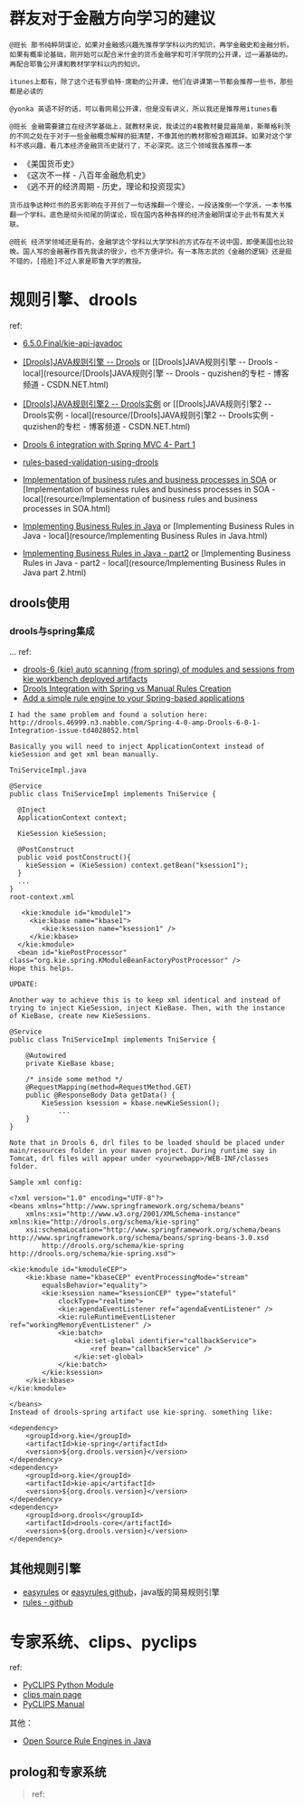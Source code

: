 
# 群友对于金融方向学习的建议

```
@班长 那书纯粹阴谋论，如果对金融感兴趣先推荐学学科以内的知识，再学金融史和金融分析。如果有概率论基础，刚开始可以配合米什金的货币金融学和可汗学院的公开课，过一遍基础的。再配合耶鲁公开课和教材学学科以内的知识。
```

```
itunes上都有，除了这个还有罗伯特·席勒的公开课，他们在讲课第一节都会推荐一些书，那些都是必读的

@yonka 英语不好的话，可以看网易公开课，但是没有讲义，所以我还是推荐用itunes看
```

```
@班长 金融需要建立在经济学基础上，就教材来说，我读过的4套教材曼昆最简单，斯蒂格利茨的不同之处在于对于一些金融概念解释的挺清楚，不像其他的教材那般含糊其辞。如果对这个学科不感兴趣，看几本经济金融货币史就行了，不必深究。这三个领域我各推荐一本
```
* 《美国货币史》
* 《这次不一样 - 八百年金融危机史》
* 《逃不开的经济周期 - 历史，理论和投资现实》

```
货币战争这种烂书的恶劣影响在于开创了一句话推翻一个理论，一段话推倒一个学派，一本书推翻一个学科。底色是彻头彻尾的阴谋论，现在国内各种各样的经济金融阴谋论于此书有莫大关联。
```

```
@班长 经济学领域还是有的，金融学这个学科以大学学科的方式存在不说中国，即便美国也比较晚。国人写的金融著作首先我读的很少，也不方便评价。有一本陈志武的《金融的逻辑》还是挺不错的，[捂脸]不过人家是耶鲁大学的教授。
```


# 规则引擎、drools

ref:
* [6.5.0.Final/kie-api-javadoc](https://docs.jboss.org/drools/release/6.5.0.Final/kie-api-javadoc/index.html)
* [[Drools]JAVA规则引擎 -- Drools](http://blog.csdn.net/quzishen/article/details/6163012) or [[Drools]JAVA规则引擎 -- Drools - local](resource/[Drools]JAVA规则引擎 -- Drools - quzishen的专栏 - 博客频道 - CSDN.NET.html)
* [[Drools]JAVA规则引擎2 -- Drools实例](http://blog.csdn.net/quzishen/article/details/6164768) or [[Drools]JAVA规则引擎2 -- Drools实例 - local](resource/[Drools]JAVA规则引擎2 -- Drools实例 - quzishen的专栏 - 博客频道 - CSDN.NET.html)
* [Drools 6 integration with Spring MVC 4- Part 1](http://mytechnorage.blogspot.jp/2014/10/drools-6-integration-with-spring-mvc-4.html)
* [rules-based-validation-using-drools](http://blog.athico.com/2011/01/rules-based-validation-using-drools.html)

* [Implementation of business rules and business processes in SOA](https://www.infoq.com/articles/business-rules-processes) or [Implementation of business rules and business processes in SOA - local](resource/Implementation of business rules and business processes in SOA.html)
* [Implementing Business Rules in Java](http://www2.sys-con.com/itsg/virtualcd/java/archives/0505/mcclintock_berlioz/index.html) or [Implementing Business Rules in Java - local](resource/Implementing Business Rules in Java.html)
* [Implementing Business Rules in Java - part2](http://www2.sys-con.com/itsg/virtualcd/java/archives/0507/mcclintockroberts/index.html) or [Implementing Business Rules in Java - part2 - local](resource/Implementing Business Rules in Java part 2.html)

## drools使用

### drools与spring集成
...
ref:
* [drools-6 (kie) auto scanning (from spring) of modules and sessions from kie workbench deployed artifacts](http://stackoverflow.com/questions/21303349/drools-6-kie-auto-scanning-from-spring-of-modules-and-sessions-from-kie-work)
* [Drools Integration with Spring vs Manual Rules Creation](https://dzone.com/articles/drools-integration-spring-vs)
* [Add a simple rule engine to your Spring-based applications](http://www.javaworld.com/article/2071870/enterprise-java/add-a-simple-rule-engine-to-your-spring-based-applications.html)

```
I had the same problem and found a solution here: http://drools.46999.n3.nabble.com/Spring-4-0-amp-Drools-6-0-1-Integration-issue-td4028052.html

Basically you will need to inject ApplicationContext instead of kieSession and get xml bean manually.

TniServiceImpl.java

@Service
public class TniServiceImpl implements TniService {

  @Inject 
  ApplicationContext context; 

  KieSession kieSession;

  @PostConstruct 
  public void postConstruct(){ 
    kieSession = (KieSession) context.getBean("ksession1"); 
  }
  ...
}
root-context.xml

   <kie:kmodule id="kmodule1">
     <kie:kbase name="kbase1">
        <kie:ksession name="ksession1" />
     </kie:kbase>
  </kie:kmodule>
  <bean id="kiePostProcessor" class="org.kie.spring.KModuleBeanFactoryPostProcessor" />
Hope this helps.

UPDATE:

Another way to achieve this is to keep xml identical and instead of trying to inject KieSession, inject KieBase. Then, with the instance of KieBase, create new KieSessions.

@Service
public class TniServiceImpl implements TniService {

    @Autowired
    private KieBase kbase;

    /* inside some method */
    @RequestMapping(method=RequestMethod.GET)
    public @ResponseBody Data getData() {
        KieSession ksession = kbase.newKieSession();
            ...
    }
}
```

```
Note that in Drools 6, drl files to be loaded should be placed under main/resources folder in your maven project. During runtime say in Tomcat, drl files will appear under <yourwebapp>/WEB-INF/classes folder.

Sample xml config:

<?xml version="1.0" encoding="UTF-8"?>
<beans xmlns="http://www.springframework.org/schema/beans"
    xmlns:xsi="http://www.w3.org/2001/XMLSchema-instance" xmlns:kie="http://drools.org/schema/kie-spring"
    xsi:schemaLocation="http://www.springframework.org/schema/beans http://www.springframework.org/schema/beans/spring-beans-3.0.xsd
        http://drools.org/schema/kie-spring http://drools.org/schema/kie-spring.xsd">

<kie:kmodule id="kmoduleCEP">
    <kie:kbase name="kbaseCEP" eventProcessingMode="stream"
        equalsBehavior="equality">
        <kie:ksession name="ksessionCEP" type="stateful"
            clockType="realtime">
            <kie:agendaEventListener ref="agendaEventListener" />
            <kie:ruleRuntimeEventListener ref="workingMemoryEventListener" />
            <kie:batch>
                <kie:set-global identifier="callbackService">
                    <ref bean="callbackService" />
                </kie:set-global>
            </kie:batch>
        </kie:ksession>
    </kie:kbase>
</kie:kmodule>

</beans>
Instead of drools-spring artifact use kie-spring. something like:

<dependency>
    <groupId>org.kie</groupId>
    <artifactId>kie-spring</artifactId>
    <version>${org.drools.version}</version>
</dependency>
<dependency>
    <groupId>org.kie</groupId>
    <artifactId>kie-api</artifactId>
    <version>${org.drools.version}</version>
</dependency>                       
<dependency>
    <groupId>org.drools</groupId>
    <artifactId>drools-core</artifactId>
    <version>${org.drools.version}</version>
</dependency>
```

## 其他规则引擎

* [easyrules](http://www.easyrules.org/) or [easyrules github](https://github.com/EasyRules/easyrules)，java版的简易规则引擎
* [rules - github](https://github.com/maxant/rules)

# 专家系统、clips、pyclips

ref: 
* [PyCLIPS Python Module](https://sourceforge.net/projects/pyclips/)
* [clips main page](http://clipsrules.sourceforge.net/)
* [PyCLIPS Manual](http://pyclips.sourceforge.net/manual/pyclips.html)

其他：
* [Open Source Rule Engines in Java](https://java-source.net/open-source/rule-engines)

## prolog和专家系统
> ref: []()
